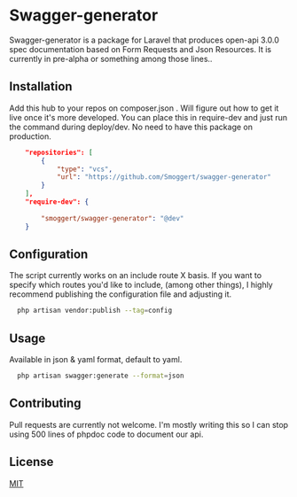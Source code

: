 # Swagger-generator

Swagger-generator is a package for Laravel that produces open-api 3.0.0 spec documentation based on Form Requests and Json Resources.
It is currently in pre-alpha or something among those lines..

## Installation

Add this hub to your repos on composer.json . Will figure out how to get it live once it's more developed.
You can place this in require-dev and just run the command during deploy/dev. No need to have this package on production.
```json
    "repositories": [
        {
            "type": "vcs",
            "url": "https://github.com/Smoggert/swagger-generator"
        }
    ],
    "require-dev": {
        
        "smoggert/swagger-generator": "@dev"
    }
```
## Configuration
The script currently works on an include route X basis.
If you want to specify which routes you'd like to include, (among other things), I highly recommend publishing the configuration file and adjusting it.

```bash
  php artisan vendor:publish --tag=config
```

## Usage
Available in json & yaml format, default to yaml.

```bash
  php artisan swagger:generate --format=json
```

## Contributing
Pull requests are currently not welcome. 
I'm mostly writing this so I can stop using 500 lines of phpdoc code to document our api.

## License
[MIT](https://choosealicense.com/licenses/mit/)
